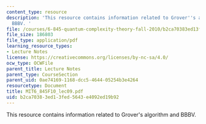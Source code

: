 ```yaml
---
content_type: resource
description: 'This resource contains information related to Grover''s algorithm and
  BBBV. '
file: /courses/6-845-quantum-complexity-theory-fall-2010/b2ca70383ed13fed5643e4092ed19b92_MIT6_845F10_lec09.pdf
file_size: 186803
file_type: application/pdf
learning_resource_types:
- Lecture Notes
license: https://creativecommons.org/licenses/by-nc-sa/4.0/
ocw_type: OCWFile
parent_title: Lecture Notes
parent_type: CourseSection
parent_uid: 0ae74169-1168-dcc5-4644-05254b3e4264
resourcetype: Document
title: MIT6_845F10_lec09.pdf
uid: b2ca7038-3ed1-3fed-5643-e4092ed19b92
---
```

This resource contains information related to Grover's algorithm and BBBV. 